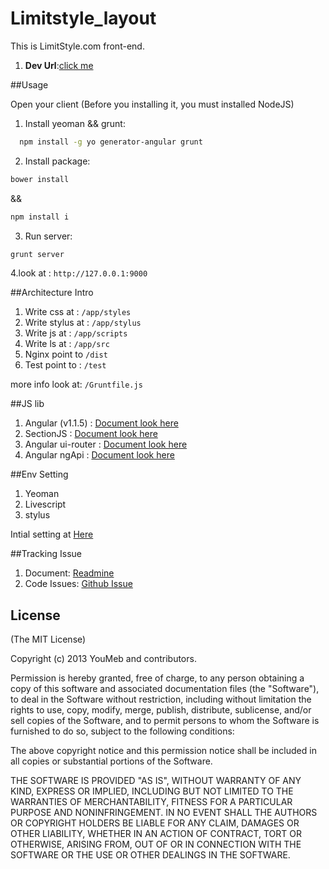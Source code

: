 Limitstyle_layout
=========
This is LimitStyle.com front-end. 


1. __Dev Url__:[click me](http://54.214.246.94)



##Usage

Open your client (Before you installing it, you must installed NodeJS) 

1. Install yeoman && grunt:

```bash
  npm install -g yo generator-angular grunt
```
  
2. Install package:

```bash
bower install
```  
&& 
```bash
npm install i
```
3. Run server:

```bash
grunt server
```  

4.look at : 
`http://127.0.0.1:9000`


##Architecture Intro

1. Write css at : `/app/styles`
2. Write stylus at : `/app/stylus`
3. Write js at : `/app/scripts`
4. Write ls at : `/app/src`
5. Nginx point to `/dist`
6. Test point to : `/test`

more info look at: `/Gruntfile.js`


##JS lib

1. Angular (v1.1.5) : [Document look here](http://angularjs.org/)
2. SectionJS : [Document look here](https://github.com/poying/sections.js)
3. Angular ui-router : [Document look here](https://github.com/angular-ui/ui-router)
4. Angular ngApi : [Document look here](https://github.com/iamblue/ngApi)



##Env Setting

1. Yeoman
2. Livescript 
3. stylus

Intial setting at [Here](https://github.com/YouMeb/limitstyle_layout/releases/tag/Init_Env_Setting)


##Tracking Issue 

1. Document: [Readmine](http://54.249.125.43/redmine/projects/limitstyle)
2. Code Issues: [Github Issue](https://github.com/YouMeb/limitstyle_layout/issues?state=open)



## License

(The MIT License)

Copyright (c) 2013 YouMeb and contributors.

Permission is hereby granted, free of charge, to any person obtaining a copy
of this software and associated documentation files (the "Software"), to deal
in the Software without restriction, including without limitation the rights
to use, copy, modify, merge, publish, distribute, sublicense, and/or sell
copies of the Software, and to permit persons to whom the Software is
furnished to do so, subject to the following conditions:

The above copyright notice and this permission notice shall be included in
all copies or substantial portions of the Software.

THE SOFTWARE IS PROVIDED "AS IS", WITHOUT WARRANTY OF ANY KIND, EXPRESS OR
IMPLIED, INCLUDING BUT NOT LIMITED TO THE WARRANTIES OF MERCHANTABILITY,
FITNESS FOR A PARTICULAR PURPOSE AND NONINFRINGEMENT. IN NO EVENT SHALL THE
AUTHORS OR COPYRIGHT HOLDERS BE LIABLE FOR ANY CLAIM, DAMAGES OR OTHER
LIABILITY, WHETHER IN AN ACTION OF CONTRACT, TORT OR OTHERWISE, ARISING FROM,
OUT OF OR IN CONNECTION WITH THE SOFTWARE OR THE USE OR OTHER DEALINGS IN
THE SOFTWARE.
